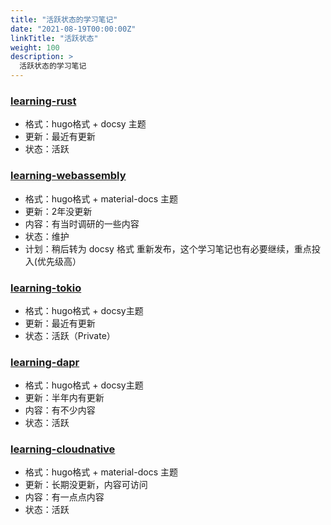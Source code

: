```yaml
---
title: "活跃状态的学习笔记"
date: "2021-08-19T00:00:00Z"
linkTitle: "活跃状态"
weight: 100
description: >
  活跃状态的学习笔记
---
```


### [learning-rust](https://github.com/skyao/learning-rust)

- 格式：hugo格式 + docsy 主题
- 更新：最近有更新
- 状态：活跃

### [learning-webassembly](https://github.com/skyao/learning-webassembly)

- 格式：hugo格式 + material-docs 主题
- 更新：2年没更新
- 内容：有当时调研的一些内容
- 状态：维护
- 计划：稍后转为 docsy 格式 重新发布，这个学习笔记也有必要继续，重点投入(优先级高）

### [learning-tokio](https://github.com/skyao/learning-tokio) 

- 格式：hugo格式 + docsy主题
- 更新：最近有更新
- 状态：活跃（Private）

### [learning-dapr](https://github.com/skyao/learning-dapr)

- 格式：hugo格式 + docsy主题
- 更新：半年内有更新
- 内容：有不少内容
- 状态：活跃

### [learning-cloudnative](https://github.com/skyao/learning-cloudnative)

- 格式：hugo格式 + material-docs 主题
- 更新：长期没更新，内容可访问
- 内容：有一点点内容
- 状态：活跃



















